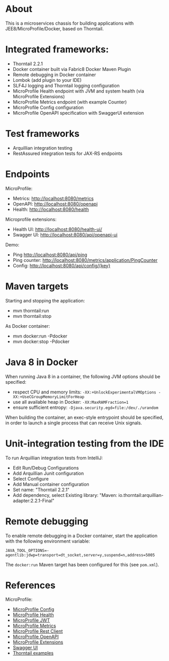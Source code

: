 # About

This is a microservices chassis for building applications with JEE8/MicroProfile/Docker, based on Thorntail.

# Integrated frameworks:

- Thorntail 2.2.1
- Docker container built via Fabric8 Docker Maven Plugin
- Remote debugging in Docker container
- Lombok (add plugin to your IDE)
- SLF4J logging and Thorntail logging configuration
- MicroProfile Health endpoint with JVM and system health (via MicroProfile Extensions)
- MicroProfile Metrics endpoint (with example Counter)
- MicroProfile Config configuration
- MicroProfile OpenAPI specification with SwaggerUI extension

# Test frameworks

- Arquillian integration testing
- RestAssured integration tests for JAX-RS endpoints

# Endpoints

MicroProfile:
- Metrics: [http://localhost:8080/metrics](http://localhost:8080/metrics)
- OpenAPI: [http://localhost:8080/openapi](http://localhost:8080/openapi)
- Health: [http://localhost:8080/health](http://localhost:8080/health)

Microprofile extensions:
- Health UI: [http://localhost:8080/health-ui/](http://localhost:8080/health-ui/)
- Swagger UI: [http://localhost:8080/api/openapi-ui](http://localhost:8080/api/openapi-ui)

Demo:
- Ping [http://localhost:8080/api/ping](http://localhost:8080/api/ping)
- Ping counter: [http://localhost:8080/metrics/application/PingCounter](http://localhost:8080/metrics/application/PingCounter)
- Config: [http://localhost:8080/api/config/{key}](http://localhost:8080/api/config/{key})
    
# Maven targets

Starting and stopping the application:
- mvn thorntail:run
- mvn thorntail:stop

As Docker container:
- mvn docker:run -Pdocker
- mvn docker:stop -Pdocker

# Java 8 in Docker

When running Java 8 in a container, the following JVM options should be specified:
- respect CPU and memory limits: `-XX:+UnlockExperimentalVMOptions -XX:+UseCGroupMemoryLimitForHeap`
- use all available heap in Docker: `-XX:MaxRAMFraction=1`
- ensure sufficient entropy: `-Djava.security.egd=file:/dev/./urandom`

When building the container, an exec-style entrypoint should be specified, in order to launch a single process
that can receive Unix signals.
 
# Unit-integration testing from the IDE

To run Arquillian integration tests from IntelliJ:
- Edit Run/Debug Configurations
- Add Arquillian Junit configuration
- Select Configure
- Add Manual container configuration
- Set name: "Thorntail 2.2.1"
- Add dependency, select Existing library: "Maven: io.thorntail:arquillian-adapter:2.2.1-Final"

# Remote debugging

To enable remote debugging in a Docker container, start the application with the following environment variable:

    JAVA_TOOL_OPTIONS=-agentlib:jdwp=transport=dt_socket,server=y,suspend=n,address=5005

The  `docker:run` Maven target has been configured for this (see `pom.xml`).

# References

MicroProfile:
- [MicroProfile Config](https://github.com/eclipse/microprofile-config)
- [MicroProfile Health](https://github.com/eclipse/microprofile-health)
- [MicroProfile JWT](https://github.com/MicroProfileJWT/eclipse-newsletter-sep-2017)
- [MicroProfile Metrics](https://github.com/eclipse/microprofile-metrics/blob/master/spec/src/main/asciidoc/metrics_spec.adoc)
- [MicroProfile Rest Client](https://github.com/eclipse/microprofile-rest-client)
- [MicroProfile OpenAPI](https://github.com/eclipse/microprofile-open-api/blob/master/spec/src/main/asciidoc/microprofile-openapi-spec.adoc)
- [MicroProfile Extensions](https://www.microprofile-ext.org)
- [Swagger UI](https://www.phillip-kruger.com/post/microprofile_openapi_swaggerui/)
- [Thorntail examples](https://github.com/thorntail/thorntail-examples)
